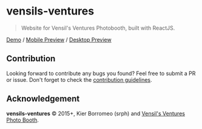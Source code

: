 # vensils-ventures
> Website for Vensil's Ventures Photobooth, built with ReactJS.

[Demo](http://srph.github.io/vensils-ventures) / [Mobile Preview](preview-mobile.png) / [Desktop Preview](preview.png)

## Contribution		
Looking forward to contribute any bugs you found? Feel free to submit a PR or issue. Don't forget to check the [contribution guidelines](CONTRIBUTING.md).

## Acknowledgement
**vensils-ventures** © 2015+, Kier Borromeo (srph) and [Vensil's Ventures Photo Booth](https://www.facebook.com/vensilsventuresPHOTOBOOTH).
